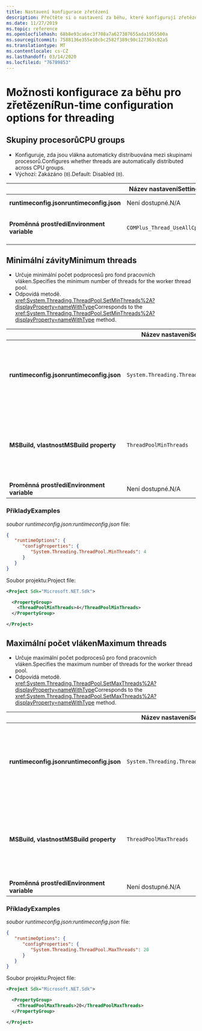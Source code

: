 ```yaml
---
title: Nastavení konfigurace zřetězení
description: Přečtěte si o nastavení za běhu, které konfigurují zřetězení pro aplikace .NET Core.
ms.date: 11/27/2019
ms.topic: reference
ms.openlocfilehash: 68b8e93ca6ec3f708a7a627307655ada1955500a
ms.sourcegitcommit: 7588136e355e10cbc2582f389c90c127363c02a5
ms.translationtype: MT
ms.contentlocale: cs-CZ
ms.lasthandoff: 03/14/2020
ms.locfileid: "76789853"
---
```

# <a name="run-time-configuration-options-for-threading"></a><span data-ttu-id="975bf-103">Možnosti konfigurace za běhu pro zřetězení</span><span class="sxs-lookup"><span data-stu-id="975bf-103">Run-time configuration options for threading</span></span>

## <a name="cpu-groups"></a><span data-ttu-id="975bf-104">Skupiny procesorů</span><span class="sxs-lookup"><span data-stu-id="975bf-104">CPU groups</span></span>

- <span data-ttu-id="975bf-105">Konfiguruje, zda jsou vlákna automaticky distribuována mezi skupinami procesorů.</span><span class="sxs-lookup"><span data-stu-id="975bf-105">Configures whether threads are automatically distributed across CPU groups.</span></span>
- <span data-ttu-id="975bf-106">Výchozí: Zakázáno (`0`).</span><span class="sxs-lookup"><span data-stu-id="975bf-106">Default: Disabled (`0`).</span></span>

| | <span data-ttu-id="975bf-107">Název nastavení</span><span class="sxs-lookup"><span data-stu-id="975bf-107">Setting name</span></span> | <span data-ttu-id="975bf-108">Hodnoty</span><span class="sxs-lookup"><span data-stu-id="975bf-108">Values</span></span> |
| - | - | - |
| <span data-ttu-id="975bf-109">**runtimeconfig.json**</span><span class="sxs-lookup"><span data-stu-id="975bf-109">**runtimeconfig.json**</span></span> | <span data-ttu-id="975bf-110">Není dostupné.</span><span class="sxs-lookup"><span data-stu-id="975bf-110">N/A</span></span> | <span data-ttu-id="975bf-111">Není dostupné.</span><span class="sxs-lookup"><span data-stu-id="975bf-111">N/A</span></span> |
| <span data-ttu-id="975bf-112">**Proměnná prostředí**</span><span class="sxs-lookup"><span data-stu-id="975bf-112">**Environment variable**</span></span> | `COMPlus_Thread_UseAllCpuGroups` | <span data-ttu-id="975bf-113">`0`- zakázáno</span><span class="sxs-lookup"><span data-stu-id="975bf-113">`0` - disabled</span></span><br/><span data-ttu-id="975bf-114">`1`- povoleno</span><span class="sxs-lookup"><span data-stu-id="975bf-114">`1` - enabled</span></span> |

## <a name="minimum-threads"></a><span data-ttu-id="975bf-115">Minimální závity</span><span class="sxs-lookup"><span data-stu-id="975bf-115">Minimum threads</span></span>

- <span data-ttu-id="975bf-116">Určuje minimální počet podprocesů pro fond pracovních vláken.</span><span class="sxs-lookup"><span data-stu-id="975bf-116">Specifies the minimum number of threads for the worker thread pool.</span></span>
- <span data-ttu-id="975bf-117">Odpovídá metodě. <xref:System.Threading.ThreadPool.SetMinThreads%2A?displayProperty=nameWithType></span><span class="sxs-lookup"><span data-stu-id="975bf-117">Corresponds to the <xref:System.Threading.ThreadPool.SetMinThreads%2A?displayProperty=nameWithType> method.</span></span>

| | <span data-ttu-id="975bf-118">Název nastavení</span><span class="sxs-lookup"><span data-stu-id="975bf-118">Setting name</span></span> | <span data-ttu-id="975bf-119">Hodnoty</span><span class="sxs-lookup"><span data-stu-id="975bf-119">Values</span></span> |
| - | - | - |
| <span data-ttu-id="975bf-120">**runtimeconfig.json**</span><span class="sxs-lookup"><span data-stu-id="975bf-120">**runtimeconfig.json**</span></span> | `System.Threading.ThreadPool.MinThreads` | <span data-ttu-id="975bf-121">Celé číslo představující minimální počet podprocesů</span><span class="sxs-lookup"><span data-stu-id="975bf-121">An integer that represents the minimum number of threads</span></span> |
| <span data-ttu-id="975bf-122">**MSBuild, vlastnost**</span><span class="sxs-lookup"><span data-stu-id="975bf-122">**MSBuild property**</span></span> | `ThreadPoolMinThreads` | <span data-ttu-id="975bf-123">Celé číslo představující minimální počet podprocesů</span><span class="sxs-lookup"><span data-stu-id="975bf-123">An integer that represents the minimum number of threads</span></span> |
| <span data-ttu-id="975bf-124">**Proměnná prostředí**</span><span class="sxs-lookup"><span data-stu-id="975bf-124">**Environment variable**</span></span> | <span data-ttu-id="975bf-125">Není dostupné.</span><span class="sxs-lookup"><span data-stu-id="975bf-125">N/A</span></span> | <span data-ttu-id="975bf-126">Není dostupné.</span><span class="sxs-lookup"><span data-stu-id="975bf-126">N/A</span></span> |

### <a name="examples"></a><span data-ttu-id="975bf-127">Příklady</span><span class="sxs-lookup"><span data-stu-id="975bf-127">Examples</span></span>

<span data-ttu-id="975bf-128">*soubor runtimeconfig.json:*</span><span class="sxs-lookup"><span data-stu-id="975bf-128">*runtimeconfig.json* file:</span></span>

```json
{
   "runtimeOptions": {
      "configProperties": {
         "System.Threading.ThreadPool.MinThreads": 4
      }
   }
}
```

<span data-ttu-id="975bf-129">Soubor projektu:</span><span class="sxs-lookup"><span data-stu-id="975bf-129">Project file:</span></span>

```xml
<Project Sdk="Microsoft.NET.Sdk">

  <PropertyGroup>
    <ThreadPoolMinThreads>4</ThreadPoolMinThreads>
  </PropertyGroup>

</Project>
```

## <a name="maximum-threads"></a><span data-ttu-id="975bf-130">Maximální počet vláken</span><span class="sxs-lookup"><span data-stu-id="975bf-130">Maximum threads</span></span>

- <span data-ttu-id="975bf-131">Určuje maximální počet podprocesů pro fond pracovních vláken.</span><span class="sxs-lookup"><span data-stu-id="975bf-131">Specifies the maximum number of threads for the worker thread pool.</span></span>
- <span data-ttu-id="975bf-132">Odpovídá metodě. <xref:System.Threading.ThreadPool.SetMaxThreads%2A?displayProperty=nameWithType></span><span class="sxs-lookup"><span data-stu-id="975bf-132">Corresponds to the <xref:System.Threading.ThreadPool.SetMaxThreads%2A?displayProperty=nameWithType> method.</span></span>

| | <span data-ttu-id="975bf-133">Název nastavení</span><span class="sxs-lookup"><span data-stu-id="975bf-133">Setting name</span></span> | <span data-ttu-id="975bf-134">Hodnoty</span><span class="sxs-lookup"><span data-stu-id="975bf-134">Values</span></span> |
| - | - | - |
| <span data-ttu-id="975bf-135">**runtimeconfig.json**</span><span class="sxs-lookup"><span data-stu-id="975bf-135">**runtimeconfig.json**</span></span> | `System.Threading.ThreadPool.MaxThreads` | <span data-ttu-id="975bf-136">Celé číslo představující maximální počet podprocesů</span><span class="sxs-lookup"><span data-stu-id="975bf-136">An integer that represents the maximum number of threads</span></span> |
| <span data-ttu-id="975bf-137">**MSBuild, vlastnost**</span><span class="sxs-lookup"><span data-stu-id="975bf-137">**MSBuild property**</span></span> | `ThreadPoolMaxThreads` | <span data-ttu-id="975bf-138">Celé číslo představující maximální počet podprocesů</span><span class="sxs-lookup"><span data-stu-id="975bf-138">An integer that represents the maximum number of threads</span></span> |
| <span data-ttu-id="975bf-139">**Proměnná prostředí**</span><span class="sxs-lookup"><span data-stu-id="975bf-139">**Environment variable**</span></span> | <span data-ttu-id="975bf-140">Není dostupné.</span><span class="sxs-lookup"><span data-stu-id="975bf-140">N/A</span></span> | <span data-ttu-id="975bf-141">Není dostupné.</span><span class="sxs-lookup"><span data-stu-id="975bf-141">N/A</span></span> |

### <a name="examples"></a><span data-ttu-id="975bf-142">Příklady</span><span class="sxs-lookup"><span data-stu-id="975bf-142">Examples</span></span>

<span data-ttu-id="975bf-143">*soubor runtimeconfig.json:*</span><span class="sxs-lookup"><span data-stu-id="975bf-143">*runtimeconfig.json* file:</span></span>

```json
{
   "runtimeOptions": {
      "configProperties": {
         "System.Threading.ThreadPool.MaxThreads": 20
      }
   }
}
```

<span data-ttu-id="975bf-144">Soubor projektu:</span><span class="sxs-lookup"><span data-stu-id="975bf-144">Project file:</span></span>

```xml
<Project Sdk="Microsoft.NET.Sdk">

  <PropertyGroup>
    <ThreadPoolMaxThreads>20</ThreadPoolMaxThreads>
  </PropertyGroup>

</Project>
```
